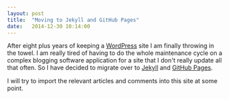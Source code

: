 ```yaml
---
layout: post
title:  "Moving to Jekyll and GitHub Pages"
date:   2014-12-30 10:14:00
---
```


After eight plus years of keeping a [WordPress](https://wordpress.org/) site I
am finally throwing in the towel. I am really tired of having to do the whole
maintenance cycle on a complex blogging software application for a site that I
don't really update all that often. So I have decided to migrate over to
[Jekyll](http://jekyllrb.com/) and [GitHub Pages](https://pages.github.com/).

I will try to import the relevant articles and comments into this site at some
point.
